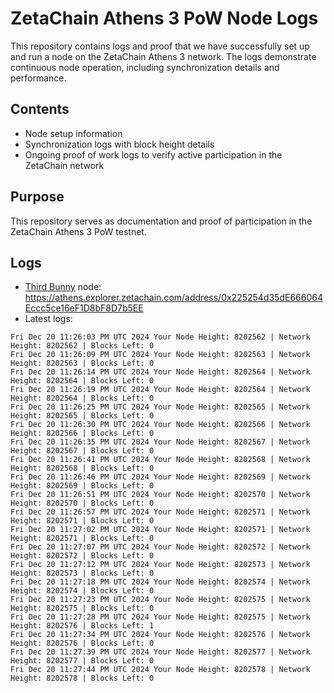 # ZetaChain Athens 3 PoW Node Logs
This repository contains logs and proof that we have successfully set up and run a node on the ZetaChain Athens 3 network. The logs demonstrate continuous node operation, including synchronization details and performance.

## Contents
- Node setup information
- Synchronization logs with block height details
- Ongoing proof of work logs to verify active participation in the ZetaChain network

## Purpose
This repository serves as documentation and proof of participation in the ZetaChain Athens 3 PoW testnet.

## Logs

- [Third Bunny](https://thirdbunny.xyz/) node: https://athens.explorer.zetachain.com/address/0x225254d35dE666064Eccc5ce16eF1D8bF8D7b5EE
- Latest logs:
```
Fri Dec 20 11:26:03 PM UTC 2024 Your Node Height: 8202562 | Network Height: 8202562 | Blocks Left: 0
Fri Dec 20 11:26:09 PM UTC 2024 Your Node Height: 8202563 | Network Height: 8202563 | Blocks Left: 0
Fri Dec 20 11:26:14 PM UTC 2024 Your Node Height: 8202564 | Network Height: 8202564 | Blocks Left: 0
Fri Dec 20 11:26:19 PM UTC 2024 Your Node Height: 8202564 | Network Height: 8202564 | Blocks Left: 0
Fri Dec 20 11:26:25 PM UTC 2024 Your Node Height: 8202565 | Network Height: 8202565 | Blocks Left: 0
Fri Dec 20 11:26:30 PM UTC 2024 Your Node Height: 8202566 | Network Height: 8202566 | Blocks Left: 0
Fri Dec 20 11:26:35 PM UTC 2024 Your Node Height: 8202567 | Network Height: 8202567 | Blocks Left: 0
Fri Dec 20 11:26:41 PM UTC 2024 Your Node Height: 8202568 | Network Height: 8202568 | Blocks Left: 0
Fri Dec 20 11:26:46 PM UTC 2024 Your Node Height: 8202569 | Network Height: 8202569 | Blocks Left: 0
Fri Dec 20 11:26:51 PM UTC 2024 Your Node Height: 8202570 | Network Height: 8202570 | Blocks Left: 0
Fri Dec 20 11:26:57 PM UTC 2024 Your Node Height: 8202571 | Network Height: 8202571 | Blocks Left: 0
Fri Dec 20 11:27:02 PM UTC 2024 Your Node Height: 8202571 | Network Height: 8202571 | Blocks Left: 0
Fri Dec 20 11:27:07 PM UTC 2024 Your Node Height: 8202572 | Network Height: 8202572 | Blocks Left: 0
Fri Dec 20 11:27:12 PM UTC 2024 Your Node Height: 8202573 | Network Height: 8202573 | Blocks Left: 0
Fri Dec 20 11:27:18 PM UTC 2024 Your Node Height: 8202574 | Network Height: 8202574 | Blocks Left: 0
Fri Dec 20 11:27:23 PM UTC 2024 Your Node Height: 8202575 | Network Height: 8202575 | Blocks Left: 0
Fri Dec 20 11:27:28 PM UTC 2024 Your Node Height: 8202575 | Network Height: 8202576 | Blocks Left: 1
Fri Dec 20 11:27:34 PM UTC 2024 Your Node Height: 8202576 | Network Height: 8202576 | Blocks Left: 0
Fri Dec 20 11:27:39 PM UTC 2024 Your Node Height: 8202577 | Network Height: 8202577 | Blocks Left: 0
Fri Dec 20 11:27:44 PM UTC 2024 Your Node Height: 8202578 | Network Height: 8202578 | Blocks Left: 0
```
